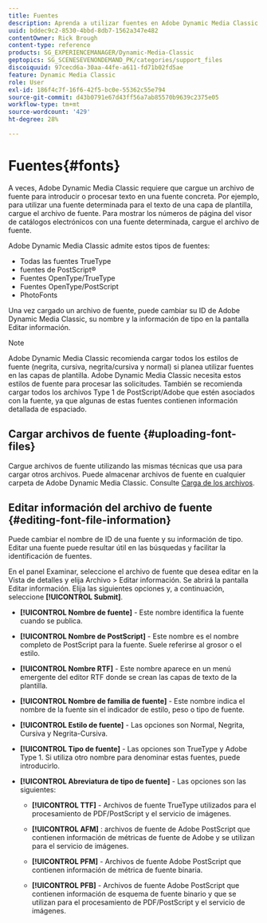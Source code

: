 ```yaml
---
title: Fuentes
description: Aprenda a utilizar fuentes en Adobe Dynamic Media Classic.
uuid: bddec9c2-8530-4bbd-8db7-1562a347e482
contentOwner: Rick Brough
content-type: reference
products: SG_EXPERIENCEMANAGER/Dynamic-Media-Classic
geptopics: SG_SCENESEVENONDEMAND_PK/categories/support_files
discoiquuid: 97cecd6a-30aa-44fe-a611-fd71b02fd5ae
feature: Dynamic Media Classic
role: User
exl-id: 186f4c7f-16f6-42f5-bc0e-55362c55e794
source-git-commit: d43b0791e67d43ff56a7ab85570b9639c2375e05
workflow-type: tm+mt
source-wordcount: '429'
ht-degree: 28%

---
```


# Fuentes{#fonts}

A veces, Adobe Dynamic Media Classic requiere que cargue un archivo de fuente para introducir o procesar texto en una fuente concreta. Por ejemplo, para utilizar una fuente determinada para el texto de una capa de plantilla, cargue el archivo de fuente. Para mostrar los números de página del visor de catálogos electrónicos con una fuente determinada, cargue el archivo de fuente.

Adobe Dynamic Media Classic admite estos tipos de fuentes:

* Todas las fuentes TrueType
* fuentes de PostScript®
* Fuentes OpenType/TrueType
* Fuentes OpenType/PostScript
* PhotoFonts

Una vez cargado un archivo de fuente, puede cambiar su ID de Adobe Dynamic Media Classic, su nombre y la información de tipo en la pantalla Editar información.

>[!NOTE]
>
>Adobe Dynamic Media Classic recomienda cargar todos los estilos de fuente (negrita, cursiva, negrita/cursiva y normal) si planea utilizar fuentes en las capas de plantilla. Adobe Dynamic Media Classic necesita estos estilos de fuente para procesar las solicitudes. También se recomienda cargar todos los archivos Type 1 de PostScript/Adobe que estén asociados con la fuente, ya que algunas de estas fuentes contienen información detallada de espaciado.

## Cargar archivos de fuente {#uploading-font-files}

Cargue archivos de fuente utilizando las mismas técnicas que usa para cargar otros archivos. Puede almacenar archivos de fuente en cualquier carpeta de Adobe Dynamic Media Classic. Consulte [Carga de los archivos](uploading-files.md#uploading_your_files).

## Editar información del archivo de fuente {#editing-font-file-information}

Puede cambiar el nombre de ID de una fuente y su información de tipo. Editar una fuente puede resultar útil en las búsquedas y facilitar la identificación de fuentes.

En el panel Examinar, seleccione el archivo de fuente que desea editar en la Vista de detalles y elija Archivo > Editar información. Se abrirá la pantalla Editar información. Elija las siguientes opciones y, a continuación, seleccione **[!UICONTROL Submit]**.

* **[!UICONTROL Nombre de fuente]** - Este nombre identifica la fuente cuando se publica.

* **[!UICONTROL Nombre de PostScript]** - Este nombre es el nombre completo de PostScript para la fuente. Suele referirse al grosor o el estilo.

* **[!UICONTROL Nombre RTF]** - Este nombre aparece en un menú emergente del editor RTF donde se crean las capas de texto de la plantilla.

* **[!UICONTROL Nombre de familia de fuente]** - Este nombre indica el nombre de la fuente sin el indicador de estilo, peso o tipo de fuente.

* **[!UICONTROL Estilo de fuente]** - Las opciones son Normal, Negrita, Cursiva y Negrita-Cursiva.

* **[!UICONTROL Tipo de fuente]** - Las opciones son TrueType y Adobe Type 1. Si utiliza otro nombre para denominar estas fuentes, puede introducirlo.

* **[!UICONTROL Abreviatura de tipo de fuente]** - Las opciones son las siguientes:

   * **[!UICONTROL TTF]** - Archivos de fuente TrueType utilizados para el procesamiento de PDF/PostScript y el servicio de imágenes.

   * **[!UICONTROL AFM]** : archivos de fuente de Adobe PostScript que contienen información de métricas de fuente de Adobe y se utilizan para el servicio de imágenes.

   * **[!UICONTROL PFM]** - Archivos de fuente Adobe PostScript que contienen información de métrica de fuente binaria.

   * **[!UICONTROL PFB]** - Archivos de fuente Adobe PostScript que contienen información de esquema de fuente binario y que se utilizan para el procesamiento de PDF/PostScript y el servicio de imágenes.

